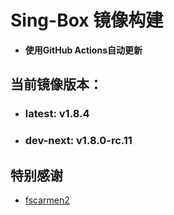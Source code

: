 # Sing-Box 镜像构建
- **使用GitHub Actions自动更新**

## 当前镜像版本：
 - ### **latest**: v1.8.4
 - ### **dev-next**: v1.8.0-rc.11

## 特别感谢  
  - [fscarmen2](https://github.com/fscarmen2/docker_builder)
